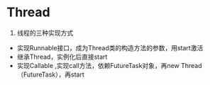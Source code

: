 # Thread

1) 线程的三种实现方式

- 实现Runnable接口，成为Thread类的构造方法的参数，用start激活
- 继承Thread，实例化后直接start
- 实现Callable ,实现call方法，依赖FutureTask对象，再new Thread（FutureTask），再start



